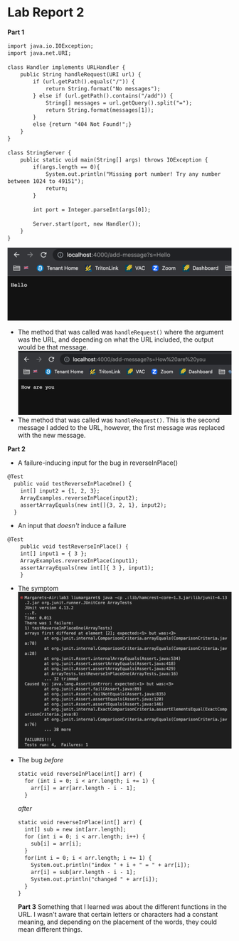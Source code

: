 # Lab Report 2
**Part 1**
```
import java.io.IOException;
import java.net.URI;

class Handler implements URLHandler {
    public String handleRequest(URI url) {
        if (url.getPath().equals("/")) {
            return String.format("No messages");
        } else if (url.getPath().contains("/add")) {
            String[] messages = url.getQuery().split("=");
            return String.format(messages[1]);
        }
        else {return "404 Not Found!";}
    }
}

class StringServer {
    public static void main(String[] args) throws IOException {
        if(args.length == 0){
            System.out.println("Missing port number! Try any number between 1024 to 49151");
            return;
        }

        int port = Integer.parseInt(args[0]);

        Server.start(port, new Handler());
    }
}
```
![Image](Hello.png)
* The method that was called was `handleRequest()` where the argument was the URL, and depending on what the URL included, the output would be that message.
![Image](HowAreYou.png)
* The method that was called was `handleRequest()`. This is the second message I added to the URL, however, the first message was replaced with the new message.

**Part 2**
* A failure-inducing input for the bug in reverseInPlace()
```
@Test
  public void testReverseInPlaceOne() {
    int[] input2 = {1, 2, 3};
    ArrayExamples.reverseInPlace(input2);
    assertArrayEquals(new int[]{3, 2, 1}, input2);
  }
```

* An input that *doesn't* induce a failure
```
@Test 
	public void testReverseInPlace() {
    int[] input1 = { 3 };
    ArrayExamples.reverseInPlace(input1);
    assertArrayEquals(new int[]{ 3 }, input1);
	}
```

* The symptom
![Image](Symptom.png)

* The bug
  *before*
  ```
  static void reverseInPlace(int[] arr) {
    for (int i = 0; i < arr.length; i += 1) {
      arr[i] = arr[arr.length - i - 1];
    }
  ```
  *after*
  ```
  static void reverseInPlace(int[] arr) {  
    int[] sub = new int[arr.length];
    for (int i = 0; i < arr.length; i++) {
      sub[i] = arr[i];
    }
    for(int i = 0; i < arr.length; i += 1) {
      System.out.println("index " + i + " = " + arr[i]);
      arr[i] = sub[arr.length - i - 1];
      System.out.println("changed " + arr[i]);
    }
  }
  ```
  
  **Part 3**
  Something that I learned was about the different functions in the URL. I wasn't aware that certain letters or characters had a constant meaning, and depending on the placement of the words, they could mean different things. 

